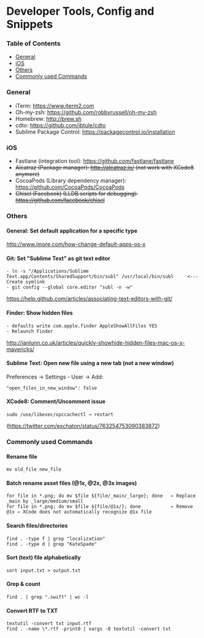 Developer Tools, Config and Snippets
=================

### Table of Contents
* [General](#general)
* [iOS](#ios)
* [Others](#others)
* [Commonly used Commands](#commonly-used-commands)

### General
- iTerm: https://www.iterm2.com
- Oh-my-zsh: https://github.com/robbyrussell/oh-my-zsh
- Homebrew: http://brew.sh
- cdto: https://github.com/jbtule/cdto
- Sublime Package Control: https://packagecontrol.io/installation

### iOS
- Fastlane (integration tool): https://github.com/fastlane/fastlane
- ~~Alcatraz (Package manager): http://alcatraz.io/ (not work with XCode8 anymore)~~
- CocoaPods (Library dependency manager): https://github.com/CocoaPods/CocoaPods
- ~~Chisel (Facebook) (LLDB scripts for debugging): https://github.com/facebook/chisel~~

### Others
#### General: Set default application for a specific type
http://www.imore.com/how-change-default-apps-os-x

#### Git: Set "Sublime Text" as git text editor
```
- ln -s "/Applications/Sublime Text.app/Contents/SharedSupport/bin/subl" /usr/local/bin/subl     <--- Create symlink
- git config --global core.editor "subl -n -w"
```
https://help.github.com/articles/associating-text-editors-with-git/

#### Finder: Show hidden files
```
- defaults write com.apple.finder AppleShowAllFiles YES
- Relaunch Finder
```
http://ianlunn.co.uk/articles/quickly-showhide-hidden-files-mac-os-x-mavericks/

#### Sublime Text: Open new file using a new tab (not a new window)
Preferences → Settings - User → Add: 
```
"open_files_in_new_window": false
```

#### XCode8: Comment/Uncomment issue
```
sudo /use/libexec/xpccachectl → restart
```
(https://twitter.com/eschaton/status/763254753090383872)

### Commonly used Commands
#### Rename file
```
mv old_file new_file
```

#### Batch rename asset files (@1x, @2x, @3x images)
```
for file in *.png; do mv $file ${file/_main/_large}; done   ← Replace _main by _large/medium/small
for file in *.png; do mv $file ${file/@1x/}; done           ← Remove @1x ← XCode does not automatically recognize @1x file
```

#### Search files/directories
```
find . -type f | grep "localization"
find . -type d | grep "KateSpade"
```

#### Sort (text) file alphabetically
```
sort input.txt > output.txt
```

#### Grep & count
```
find . | grep ".swift" | wc -l
```


#### Convert RTF to TXT
```
textutil -convert txt input.rtf
find . -name \*.rtf -print0 | xargs -0 textutil -convert txt
```
